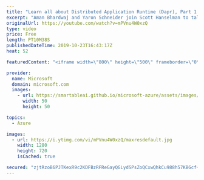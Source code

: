 ```yaml
---
title: "Learn all about Distributed Application Runtime (Dapr), Part 1 | Azure Friday"
excerpt: "Aman Bhardwaj and Yaron Schneider join Scott Hanselman to talk about the core concepts of Distributed Application Runtime (Dapr). Dapr is a portable, event-driven runtime that makes it easy for developers to build resilient, microservice stateless and stateful applications that run on the cloud and edge"
originalUrl: https://youtube.com/watch?v=mPVnu4W0xzQ
type: video
price: Free
length: PT10M38S
publishedDateTime: 2019-10-23T16:43:17Z
heat: 52

featuredContent: "<iframe width=\"800\" height=\"500\" frameborder=\"0\" src=\"https://www.youtube.com/embed/mPVnu4W0xzQ\" allow=\"accelerometer; autoplay; encrypted-media; gyroscope; picture-in-picture\" allowfullscreen></iframe>"

provider:
  name: Microsoft
  domain: microsoft.com
  images:
    - url: https://smartableai.github.io/microsoft-azure/assets/images/organizations/microsoft.com-50x50.jpg
      width: 50
      height: 50

topics:
  - Azure

images:
  - url: https://i.ytimg.com/vi/mPVnu4W0xzQ/maxresdefault.jpg
    width: 1280
    height: 720
    isCached: true

secured: "zjtRzoB6PJTKexR9c2KDFBzRFReGayQGLydSPsZoQCxwQhkCu988h57KBGcf+1xslw2KcppeXdodfGSsZpXNkj5PcMVAjUwaWGiuOtm20OeO/FLPVlzxA++//x07wcr1HC4sjbHdJWu2Psi0OqTe2CnyrdBeCzd2oiYoDY6idwfDhLmiFQRy0vE6ONFlP/ADeYRMUmigLyS3E4lijz77bfV9BehGhxq5pqsQ0X2hseKbCpEZbmc1OW5KoBKqxkDbLrO6drHgWG+CQi3EKqk4OJtwih2NA7ZDm2AFi4E8yZ3gcLO2JDrCBdO/MwbiUlliTNa5T3OYEZUPGXtciGJGf+hfpDM5aWYGqUM52NWpecV5Ty13MG3efZpl/S/p88IpZ0lPcsjotfqo4aLVlo27y5a89R/APp6ojOdraJ4wDhs=;+HLiDmMvB/39t7P7A/X6wQ=="
---
```


